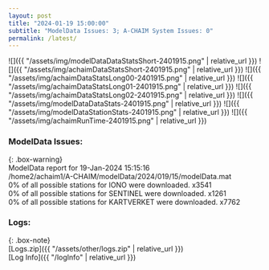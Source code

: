 ```yaml
---
layout: post
title: "2024-01-19 15:00:00"
subtitle: "ModelData Issues: 3; A-CHAIM System Issues: 0"
permalink: /latest/
---
```


![]({{ "/assets/img/modelDataDataStatsShort-2401915.png" | relative_url }})
![]({{ "/assets/img/achaimDataStatsShort-2401915.png" | relative_url }})
![]({{ "/assets/img/achaimDataStatsLong00-2401915.png" | relative_url }})
![]({{ "/assets/img/achaimDataStatsLong01-2401915.png" | relative_url }})
![]({{ "/assets/img/achaimDataStatsLong02-2401915.png" | relative_url }})
![]({{ "/assets/img/modelDataDataStats-2401915.png" | relative_url }})
![]({{ "/assets/img/modelDataStationStats-2401915.png" | relative_url }})
![]({{ "/assets/img/achaimRunTime-2401915.png" | relative_url }})


### ModelData Issues:  
  
{: .box-warning}  
 ModelData report for 19-Jan-2024 15:15:16   
 /home2/achaim1/A-CHAIM/modelData/2024/019/15/modelData.mat   
 0% of all possible stations for IONO were downloaded. x3541   
 0% of all possible stations for SENTINEL were downloaded. x1261   
 0% of all possible stations for KARTVERKET were downloaded. x7762   
  


### Logs:  
  
{: .box-note}  
[Logs.zip]({{ "/assets/other/logs.zip" | relative_url }})  
[Log Info]({{ "/logInfo" | relative_url }})  
